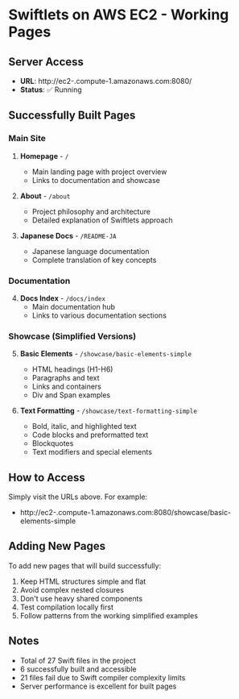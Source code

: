 # Swiftlets on AWS EC2 - Working Pages

## Server Access
- **URL**: http://ec2-<YOUR-EC2-PUBLIC-IP>.compute-1.amazonaws.com:8080/
- **Status**: ✅ Running

## Successfully Built Pages

### Main Site
1. **Homepage** - `/`
   - Main landing page with project overview
   - Links to documentation and showcase

2. **About** - `/about`
   - Project philosophy and architecture
   - Detailed explanation of Swiftlets approach

3. **Japanese Docs** - `/README-JA`
   - Japanese language documentation
   - Complete translation of key concepts

### Documentation
4. **Docs Index** - `/docs/index`
   - Main documentation hub
   - Links to various documentation sections

### Showcase (Simplified Versions)
5. **Basic Elements** - `/showcase/basic-elements-simple`
   - HTML headings (H1-H6)
   - Paragraphs and text
   - Links and containers
   - Div and Span examples

6. **Text Formatting** - `/showcase/text-formatting-simple`
   - Bold, italic, and highlighted text
   - Code blocks and preformatted text
   - Blockquotes
   - Text modifiers and special elements

## How to Access

Simply visit the URLs above. For example:
- http://ec2-<YOUR-EC2-PUBLIC-IP>.compute-1.amazonaws.com:8080/showcase/basic-elements-simple

## Adding New Pages

To add new pages that will build successfully:
1. Keep HTML structures simple and flat
2. Avoid complex nested closures
3. Don't use heavy shared components
4. Test compilation locally first
5. Follow patterns from the working simplified examples

## Notes
- Total of 27 Swift files in the project
- 6 successfully built and accessible
- 21 files fail due to Swift compiler complexity limits
- Server performance is excellent for built pages
